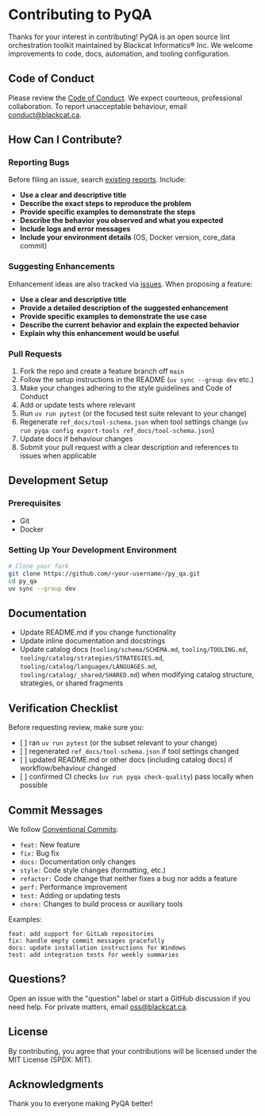 <!-- SPDX-License-Identifier: MIT -->

<!-- Copyright (c) 2025 Blackcat Informatics® Inc. -->

# Contributing to PyQA

Thanks for your interest in contributing! PyQA is an open source lint orchestration toolkit maintained by Blackcat Informatics® Inc. We welcome improvements to code, docs, automation, and tooling configuration.

## Code of Conduct

Please review the [Code of Conduct](CODE_OF_CONDUCT.md). We expect courteous, professional collaboration. To report unacceptable behaviour, email <conduct@blackcat.ca>.

## How Can I Contribute?

### Reporting Bugs

Before filing an issue, search [existing reports](https://github.com/paudley/py_qa/issues). Include:

- **Use a clear and descriptive title**
- **Describe the exact steps to reproduce the problem**
- **Provide specific examples to demonstrate the steps**
- **Describe the behavior you observed and what you expected**
- **Include logs and error messages**
- **Include your environment details** (OS, Docker version, core_data commit)

### Suggesting Enhancements

Enhancement ideas are also tracked via [issues](https://github.com/paudley/py_qa/issues). When proposing a feature:

- **Use a clear and descriptive title**
- **Provide a detailed description of the suggested enhancement**
- **Provide specific examples to demonstrate the use case**
- **Describe the current behavior and explain the expected behavior**
- **Explain why this enhancement would be useful**

### Pull Requests

1. Fork the repo and create a feature branch off `main`
2. Follow the setup instructions in the README (`uv sync --group dev` etc.)
3. Make your changes adhering to the style guidelines and Code of Conduct
4. Add or update tests where relevant
5. Run `uv run pytest` (or the focused test suite relevant to your change)
6. Regenerate `ref_docs/tool-schema.json` when tool settings change (`uv run pyqa config export-tools ref_docs/tool-schema.json`)
7. Update docs if behaviour changes
8. Submit your pull request with a clear description and references to issues when applicable

## Development Setup

### Prerequisites

- Git
- Docker

### Setting Up Your Development Environment

```bash
# Clone your fork
git clone https://github.com/<your-username>/py_qa.git
cd py_qa
uv sync --group dev
```

## Documentation

- Update README.md if you change functionality
- Update inline documentation and docstrings
- Update catalog docs (`tooling/schema/SCHEMA.md`, `tooling/TOOLING.md`,
  `tooling/catalog/strategies/STRATEGIES.md`, `tooling/catalog/languages/LANGUAGES.md`,
  `tooling/catalog/_shared/SHARED.md`) when modifying catalog structure,
  strategies, or shared fragments

## Verification Checklist

Before requesting review, make sure you:

- \[ ] ran `uv run pytest` (or the subset relevant to your change)
- \[ ] regenerated `ref_docs/tool-schema.json` if tool settings changed
- \[ ] updated README.md or other docs (including catalog docs) if workflow/behaviour changed
- \[ ] confirmed CI checks (`uv run pyqa check-quality`) pass locally when possible

## Commit Messages

We follow [Conventional Commits](https://www.conventionalcommits.org/):

- `feat:` New feature
- `fix:` Bug fix
- `docs:` Documentation only changes
- `style:` Code style changes (formatting, etc.)
- `refactor:` Code change that neither fixes a bug nor adds a feature
- `perf:` Performance improvement
- `test:` Adding or updating tests
- `chore:` Changes to build process or auxiliary tools

Examples:

```
feat: add support for GitLab repositories
fix: handle empty commit messages gracefully
docs: update installation instructions for Windows
test: add integration tests for weekly summaries
```

## Questions?

Open an issue with the "question" label or start a GitHub discussion if you need help. For private matters, email <oss@blackcat.ca>.

## License

By contributing, you agree that your contributions will be licensed under the MIT License (SPDX: MIT).

## Acknowledgments

Thank you to everyone making PyQA better!
